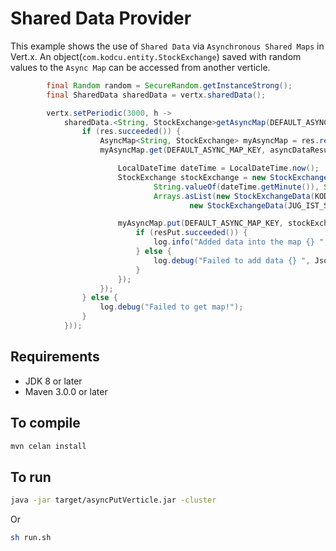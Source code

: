 # Shared Data Provider

This example shows the use of `Shared Data` via `Asynchronous Shared Maps` in Vert.x. An object(`com.kodcu.entity.StockExchange`) saved with random values to the `Async Map` can be accessed from another verticle.
                                                 
```java
        final Random random = SecureRandom.getInstanceStrong();
        final SharedData sharedData = vertx.sharedData();

        vertx.setPeriodic(3000, h ->
            sharedData.<String, StockExchange>getAsyncMap(DEFAULT_ASYNC_MAP_NAME, res -> {
                if (res.succeeded()) {
                    AsyncMap<String, StockExchange> myAsyncMap = res.result();
                    myAsyncMap.get(DEFAULT_ASYNC_MAP_KEY, asyncDataResult -> {

                        LocalDateTime dateTime = LocalDateTime.now();
                        StockExchange stockExchange = new StockExchange(String.join(":", String.valueOf(dateTime.getHour()),
                                String.valueOf(dateTime.getMinute()), String.valueOf(dateTime.getSecond())),
                                Arrays.asList(new StockExchangeData(KODCU_STOCK_NAME, random.nextInt(100)),
                                        new StockExchangeData(JUG_IST_STOCK_NAME, random.nextInt(100))));

                        myAsyncMap.put(DEFAULT_ASYNC_MAP_KEY, stockExchange, resPut -> {
                            if (resPut.succeeded()) {
                                log.info("Added data into the map {} ", Json.encodePrettily(stockExchange));
                            } else {
                                log.debug("Failed to add data {} ", Json.encodePrettily(stockExchange));
                            }
                        });
                    });
                } else {
                    log.debug("Failed to get map!");
                }
            }));
```

## Requirements
* JDK 8 or later
* Maven 3.0.0 or later

## To compile
```bash
mvn celan install
```

## To run
```bash
java -jar target/asyncPutVerticle.jar -cluster
```

Or

```bash
sh run.sh
```